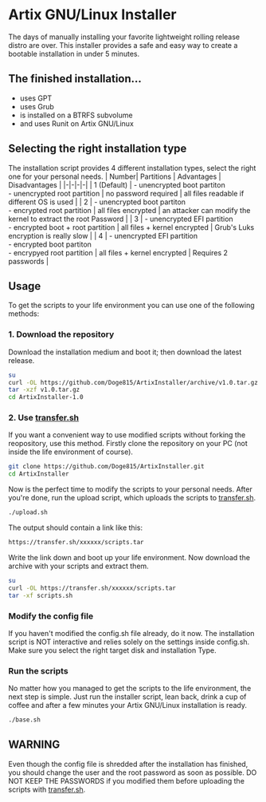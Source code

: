 # Artix GNU/Linux Installer
The days of manually installing your favorite lightweight rolling release distro are over. This installer provides a safe and easy way to create a bootable installation in under 5 minutes. 
## The finished installation...

- uses GPT 
- uses Grub
- is installed on a BTRFS subvolume
- and uses Runit on Artix GNU/Linux

## Selecting the right installation type
The installation script provides 4 different installation types, select the right one for your personal needs.
| Number| Partitions | Advantages | Disadvantages |
|-|-|-|-|
| 1 (Default) | - unencrypted boot partiton<br> - unencrypted root partition                     | no password required         | all files readable if different OS is used                         |
| 2           | - unencrypted boot partiton<br> - encrypted root partition                       | all files encrypted          | an attacker can modify the kernel to extract the root Password |
| 3           | - unencrypted EFI partition<br> - encrypted boot + root partition                | all files + kernel encrypted | Grub's Luks encryption is really slow                          |
| 4           | - unencrypted EFI partition<br> - encrypted boot partiton<br> - encrypyed root partition | all files + kernel encrypted | Requires 2 passwords                                           |
## Usage
To get the scripts to your life environment you can use one of the following methods:
### 1. Download the repository
Download the installation medium and boot it; then download the latest release.
```sh
su
curl -OL https://github.com/Doge815/ArtixInstaller/archive/v1.0.tar.gz
tar -xzf v1.0.tar.gz
cd ArtixInstaller-1.0
```
### 2. Use [transfer.sh](https://transfer.sh/)
If you want a convenient way to use modified scripts without forking the reopository, use this method.
Firstly clone the repository on your PC (not inside the life environment of course).
```sh
git clone https://github.com/Doge815/ArtixInstaller.git
cd ArtixInstaller
```
Now is the perfect time to modify the scripts to your personal needs.
After you're done, run the upload script, which uploads the scripts to [transfer.sh](https://transfer.sh).
```sh
./upload.sh
```
The output should contain a link like this:
```sh
https://transfer.sh/xxxxxx/scripts.tar
```
Write the link down and boot up your life environment.
Now download the archive with your scripts and extract them.
```sh
su
curl -OL https://transfer.sh/xxxxxx/scripts.tar
tar -xf scripts.sh
```
### Modify the config file
If you haven't modified the config.sh file already, do it now. The installation script is NOT interactive and relies solely on the settings inside config.sh. Make sure you select the right target disk and installation Type.
### Run the scripts
No matter how you managed to get the scripts to the life environment, the next step is simple.
Just run the installer script, lean back, drink a cup of coffee and after a few minutes your Artix GNU/Linux installation is ready.
```sh
./base.sh
```
## WARNING
Even though the config file is shredded after the installation has finished, you should change the user and the root password as soon as possible. DO NOT KEEP THE PASSWORDS if you modified them before uploading the scripts with [transfer.sh](https://transfer.sh).
